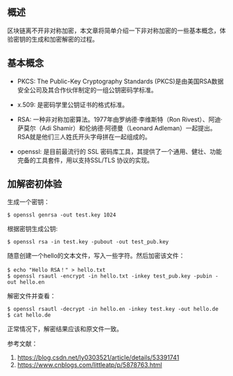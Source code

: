 ## 概述

区块链离不开非对称加密，本文章将简单介绍一下非对称加密的一些基本概念，体验密钥的生成和加密解密的过程。

## 基本概念

- PKCS: The Public-Key Cryptography Standards (PKCS)是由美国RSA数据安全公司及其合作伙伴制定的一组公钥密码学标准。

- x.509: 是密码学里公钥证书的格式标准。

- RSA: 一种非对称加密算法。1977年由罗纳德·李维斯特（Ron Rivest）、阿迪·萨莫尔（Adi Shamir）和伦纳德·阿德曼（Leonard Adleman）一起提出。RSA就是他们三人姓氏开头字母拼在一起组成的。

- openssl: 是目前最流行的 SSL 密码库工具，其提供了一个通用、健壮、功能完备的工具套件，用以支持SSL/TLS 协议的实现。

## 加解密初体验

生成一个密钥：
```
$ openssl genrsa -out test.key 1024
```

根据密钥生成公钥:
```
$ openssl rsa -in test.key -pubout -out test_pub.key
```

随意创建一个hello的文本文件，写入一些字符。然后加密该文件：
```
$ echo "Hello RSA！" > hello.txt
$ openssl rsautl -encrypt -in hello.txt -inkey test_pub.key -pubin -out hello.en
```

解密文件并查看：
```
$ openssl rsautl -decrypt -in hello.en -inkey test.key -out hello.de
$ cat hello.de
```

正常情况下，解密结果应该和原文件一致。

参考文献：
1. https://blog.csdn.net/ly0303521/article/details/53391741
2. https://www.cnblogs.com/littleatp/p/5878763.html
